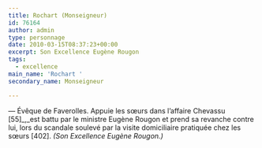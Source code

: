 ```yaml
---
title: Rochart (Monseigneur)
id: 76164
author: admin
type: personnage
date: 2010-03-15T08:37:23+00:00
excerpt: Son Excellence Eugène Rougon
tags:
  - excellence
main_name: 'Rochart '
secondary_name: Monseigneur

---
```

— Évêque de Faverolles. Appuie les sœurs dans l&rsquo;affaire Chevassu [55]_,_est battu par le ministre Eugène Rougon et prend sa revanche contre lui, lors du scandale soulevé par la visite domiciliaire pratiquée chez les sœurs [402]. _(Son Excellence Eugène Rougon.)_